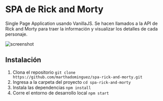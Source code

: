 # SPA de Rick and Morty
Single Page Application usando VanillaJS. Se hacen llamados a la API de Rick and Morty para traer la información y visualizar los detalles de cada personaje.

![screenshot](https://i.ibb.co/Jn5mRYV/Captura4.png)

## Instalación
1. Clona el repositorio `git clone https://github.com/marthadominguez/spa-rick-and-morty.git`
2. Ingresa a la carpeta del proyecto `cd spa-rick-and-morty`
3. Instala las dependencias `npm install`
4. Corre el entorno de desarrollo local `npm start`


